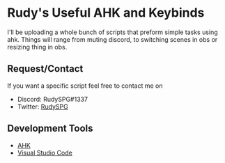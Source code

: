 # Rudy's Useful AHK and Keybinds

I'll be uploading a whole bunch of scripts that preform simple tasks using ahk. Things will range from muting discord, to switching scenes in obs or resizing thing in obs.

## Request/Contact

If you want a specific script feel free to contact me on
* Discord: RudySPG#1337
* Twitter: [RudySPG](https://twitter.com/RudySPG)

## Development Tools

* [AHK](https://www.autohotkey.com/)
* [Visual Studio Code](https://code.visualstudio.com/)


